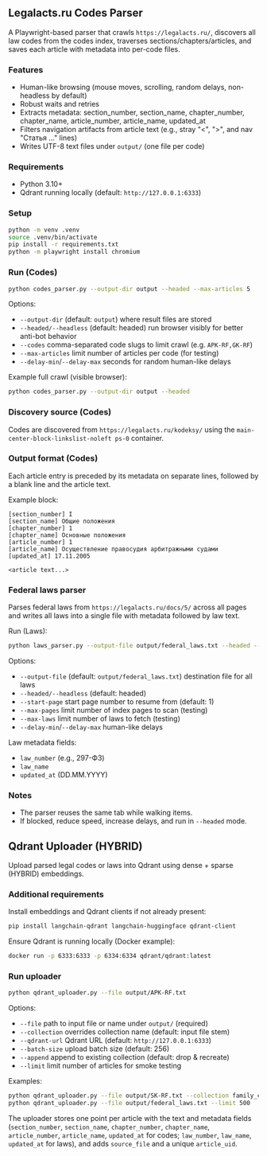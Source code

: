 ## Legalacts.ru Codes Parser

A Playwright-based parser that crawls `https://legalacts.ru/`, discovers all law codes from the codes index, traverses sections/chapters/articles, and saves each article with metadata into per-code files.

### Features
- Human-like browsing (mouse moves, scrolling, random delays, non-headless by default)
- Robust waits and retries
- Extracts metadata: section_number, section_name, chapter_number, chapter_name, article_number, article_name, updated_at
- Filters navigation artifacts from article text (e.g., stray "<", ">", and nav "Статья ..." lines)
- Writes UTF-8 text files under `output/` (one file per code)

### Requirements
- Python 3.10+
 - Qdrant running locally (default: `http://127.0.0.1:6333`)

### Setup
```bash
python -m venv .venv
source .venv/bin/activate
pip install -r requirements.txt
python -m playwright install chromium
```

### Run (Codes)
```bash
python codes_parser.py --output-dir output --headed --max-articles 5
```

Options:
- `--output-dir` (default: `output`) where result files are stored
- `--headed/--headless` (default: headed) run browser visibly for better anti-bot behavior
- `--codes` comma-separated code slugs to limit crawl (e.g. `APK-RF,GK-RF`)
- `--max-articles` limit number of articles per code (for testing)
- `--delay-min`/`--delay-max` seconds for random human-like delays

Example full crawl (visible browser):
```bash
python codes_parser.py --output-dir output --headed
```

### Discovery source (Codes)
Codes are discovered from `https://legalacts.ru/kodeksy/` using the `main-center-block-linkslist-noleft ps-0` container.

### Output format (Codes)
Each article entry is preceded by its metadata on separate lines, followed by a blank line and the article text.

Example block:
```
[section_number] I
[section_name] Общие положения
[chapter_number] 1
[chapter_name] Основные положения
[article_number] 1
[article_name] Осуществление правосудия арбитражными судами
[updated_at] 17.11.2005

<article text...>
```

### Federal laws parser
Parses federal laws from `https://legalacts.ru/docs/5/` across all pages and writes all laws into a single file with metadata followed by law text.

Run (Laws):
```bash
python laws_parser.py --output-file output/federal_laws.txt --headed --start-page 1 --max-pages 1 --max-laws 3
```

Options:
- `--output-file` (default: `output/federal_laws.txt`) destination file for all laws
- `--headed/--headless` (default: headed)
- `--start-page` start page number to resume from (default: 1)
- `--max-pages` limit number of index pages to scan (testing)
- `--max-laws` limit number of laws to fetch (testing)
- `--delay-min`/`--delay-max` human-like delays

Law metadata fields:
- `law_number` (e.g., 297-ФЗ)
- `law_name`
- `updated_at` (DD.MM.YYYY)

### Notes
- The parser reuses the same tab while walking items.
- If blocked, reduce speed, increase delays, and run in `--headed` mode.

## Qdrant Uploader (HYBRID)

Upload parsed legal codes or laws into Qdrant using dense + sparse (HYBRID) embeddings.

### Additional requirements

Install embeddings and Qdrant clients if not already present:

```bash
pip install langchain-qdrant langchain-huggingface qdrant-client
```

Ensure Qdrant is running locally (Docker example):

```bash
docker run -p 6333:6333 -p 6334:6334 qdrant/qdrant:latest
```

### Run uploader

```bash
python qdrant_uploader.py --file output/APK-RF.txt
```

Options:

- `--file` path to input file or name under `output/` (required)
- `--collection` overrides collection name (default: input file stem)
- `--qdrant-url` Qdrant URL (default: `http://127.0.0.1:6333`)
- `--batch-size` upload batch size (default: 256)
- `--append` append to existing collection (default: drop & recreate)
- `--limit` limit number of articles for smoke testing

Examples:

```bash
python qdrant_uploader.py --file output/SK-RF.txt --collection family_code --batch-size 128
python qdrant_uploader.py --file output/federal_laws.txt --limit 500
```

The uploader stores one point per article with the text and metadata fields 
(`section_number`, `section_name`, `chapter_number`, `chapter_name`, `article_number`, 
`article_name`, `updated_at` for codes; `law_number`, `law_name`, `updated_at` for laws), 
and adds `source_file` and a unique `article_uid`.
